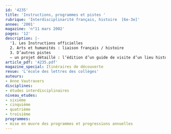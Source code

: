 ```yaml
---
id: '4235'
title: 'Instructions, programmes et pistes '
rubrique: 'Interdisciplinarité français, histoire  [6e-3e]'
annee: '2001'
magazine: 'n°11 mars 2002'
pages: '12'
description: |-
  '1. Les Instructions officielles
  2. Arts et humanités : liaison français / histoire
  3. D’autres pistes
  – un projet détaillé : l’édition d’un guide de visite d’un lieu historique ; un journal, le lendemain d’un événement historique, etc.'
article_pdf: '4235.pdf'
magazine_special: Itinéraires de découverte
revue: 'L’école des lettres des collèges'
auteurs:
- Anne Vautravers
disciplines:
- études interdisciplinaires
niveau_etudes:
- sixième
- cinquième
- quatrième
- troisième
programmes:
- mise en œuvre des programmes et progressions annuelles
---
```

